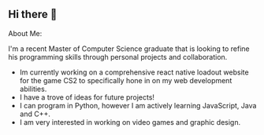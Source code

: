 ## Hi there 👋

About Me:

  I'm a recent Master of Computer Science graduate that is looking to refine his programming skills through personal projects and collaboration.

  - Im currently working on a comprehensive react native loadout website for the game CS2 to specifically hone in on my web development abilities.
  - I have a trove of ideas for future projects!
  - I can program in Python, however I am actively learning JavaScript, Java and C++.
  - I am very interested in working on video games and graphic design.
<!--
**DRKSHADOW311/DRKSHADOW311** is a ✨ _special_ ✨ repository because its `README.md` (this file) appears on your GitHub profile.

Here are some ideas to get you started:

- 🔭 I’m currently working on ...
- 🌱 I’m currently learning ...
- 👯 I’m looking to collaborate on ...
- 🤔 I’m looking for help with ...
- 💬 Ask me about ...
- 📫 How to reach me: ...
- 😄 Pronouns: ...
- ⚡ Fun fact: ...
-->
